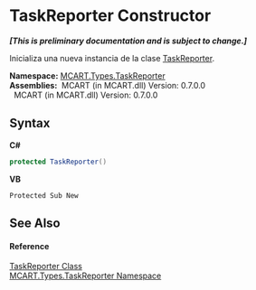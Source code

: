 # TaskReporter Constructor 
 _**\[This is preliminary documentation and is subject to change.\]**_

Inicializa una nueva instancia de la clase <a href="fe1298ce-fcb6-fe04-51dd-afbf902d46d9">TaskReporter</a>.

**Namespace:**&nbsp;<a href="256f3901-18cb-eeca-835c-7de778822db3">MCART.Types.TaskReporter</a><br />**Assemblies:**&nbsp;&nbsp;MCART (in MCART.dll) Version: 0.7.0.0<br />&nbsp;&nbsp;MCART (in MCART.dll) Version: 0.7.0.0<br />

## Syntax

**C#**<br />
``` C#
protected TaskReporter()
```

**VB**<br />
``` VB
Protected Sub New
```


## See Also


#### Reference
<a href="fe1298ce-fcb6-fe04-51dd-afbf902d46d9">TaskReporter Class</a><br /><a href="256f3901-18cb-eeca-835c-7de778822db3">MCART.Types.TaskReporter Namespace</a><br />